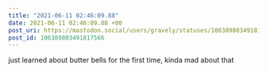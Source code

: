 ```yaml
---
title: "2021-06-11 02:46:09.88"
date: 2021-06-11 02:46:09.88 +00
post_uri: https://mastodon.social/users/gravely/statuses/106389803491817566
post_id: 106389803491817566
---
```

just learned about butter bells for the first time, kinda mad about that


